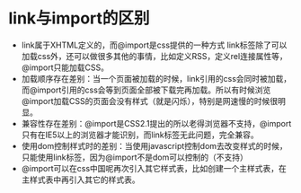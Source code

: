 # link与import的区别

- link属于XHTML定义的，而@import是css提供的一种方式
    link标签除了可以加载css外，还可以做很多其他的事情，比如定义RSS，定义rel连接属性等，@import只能加载CSS。
- 加载顺序存在差别：当一个页面被加载的时候，link引用的css会同时被加载，而@import引用的css会等到页面全部被下载完再加载。所以有时候浏览@import加载CSS的页面会没有样式（就是闪烁），特别是网速慢的时候很明显。
- 兼容性存在差别：@import是CSS2.1提出的所以老得浏览器不支持，@import只有在IE5以上的浏览器才能识别，而link标签无此问题，完全兼容。
- 使用dom控制样式时的差别：当使用javascript控制dom去改变样式的时候，只能使用link标签，因为@import不是dom可以控制的（不支持）
- @import可以在css中国呢再次引入其它样式表，比如创建一个主样式表，在主样式表中再引入其它的样式表。
